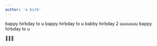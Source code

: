```yaml
---
author: 'a birb'
---
```


bappy hirbday to u
bappy hirbday to u
babby hirbday 2 uuuuuuu
bappy hirbday to u

🍕🍕🍕
